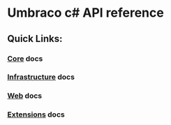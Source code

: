 
# Umbraco c# API reference

## Quick Links:

### [Core](api/Umbraco.Cms.Core.html) docs
### [Infrastructure](api/Umbraco.Cms.Infrastructure.html) docs
### [Web](api/Umbraco.Cms.Web.Common.html) docs
### [Extensions](api/Umbraco.Extensions.html) docs



